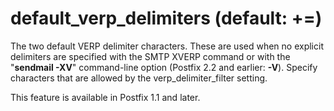 # default_verp_delimiters (default: +=)
 The two default VERP delimiter characters. These are used when
no explicit delimiters are specified with the SMTP XVERP command
or with the "**sendmail -XV**" command-line option (Postfix 2.2
and earlier: **-V**). Specify characters that are allowed by the
verp\_delimiter\_filter setting.




This feature is available in Postfix 1.1 and later.



